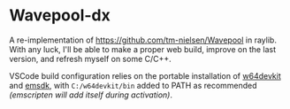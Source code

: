# Wavepool-dx

A re-implementation of https://github.com/tm-nielsen/Wavepool in raylib. With any luck, I'll be able to make a proper web build, improve on the last version, and refresh myself on some C/C++.

VSCode build configuration relies on the portable installation of [w64devkit][0] and [emsdk][1], with `C:/w64devkit/bin` added to PATH as recommended *(emscripten will add itself during activation)*.


[0]: [https://github.com/raysan5/raylib/wiki/Working-on-Windows]
[1]: [https://github.com/raysan5/raylib/wiki/Working-for-Web-(HTML5)]